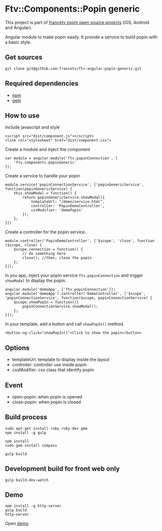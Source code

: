 # Ftv::Components::Popin generic

This project is part of [francetv zoom open source projects](https://github.com/francetv/zoom-public) (iOS, Android and Angular).

Angular module to make popin easily. It provide a service to build popin with a basic style.

## Get sources

```
git clone git@github.com:francetv/ftv-angular-popin-generic.git 
```

## Required dependencies

- [npm](https://nodejs.org/)
- [gem](https://rubygems.org/)

## How to use

Include javascript and style

```
<script src="dist/component.js"></script>
<link rel="stylesheet" href="dist/component.css">
```

Create a module and inject the component

``` 
var module = angular.module('ftv.popinConnection', [
    'ftv.components.popinGeneric'
]);
```

Create a service to handle your popin

```
module.service('popinConnectionService', ['popinGenericService', function(popinGenericService) {
    this.showModal = function() {
        return popinGenericService.showModal({
            templateUrl: "/demo/service.html",
            controller: 'PopinDemoController',
            cssModifier: 'demoPopin'
        });
    };
}])
```

Create a controller for the popin service.

```
module.controller('PopinDemoController', ['$scope', 'close', function ($scope, close) {
    $scope.connection = function() {
        // do something here
        close(); //then, close the popin
    };
}]);
```

In you app, inject your popin service ```ftv.popinConnection``` and trigger ```showModal``` to display the popin.

```
angular.module('demoApp', ['ftv.popinConnection']);
angular.module('demoApp').controller('DemoController', ['$scope', 'popinConnectionService', function($scope, popinConnectionService) {
    $scope.showPopIn = function(){
        popinConnectionService.showModal();
    };
}]);
```

In your template, add a button and call ```showPopIn()``` method.

```
<button ng-click="showPopIn()">Click to show the popin</button>
```

## Options

* templateUrl: template to display inside the layout
* controller: controller use inside popin
* cssModifier: css class that identify popin

## Event

* open-popin: when popin is opened
* close-popin: when popin is closed

## Build process

```
sudo apt-get install ruby ruby-dev gem
npm install -g gulp

npm install
sudo gem install compass

gulp build
```

## Development build for front web only

```
gulp build-dev-watch
```

## Demo

```
npm install -g http-server
gulp build
http-server
```

Open [demo](http://127.0.0.1:8080/demo.html)
